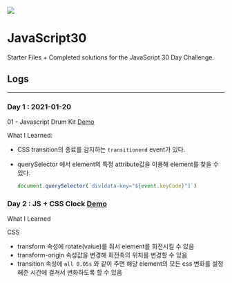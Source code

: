 ﻿![](https://javascript30.com/images/JS3-social-share.png)

# JavaScript30

Starter Files + Completed solutions for the JavaScript 30 Day Challenge.

## Logs

----

### Day 1 : 2021-01-20

01 - Javascript Drum Kit [Demo](https://bbumjun.github.io/Javascript30/01%20-%20JavaScript%20Drum%20Kit/)

What I Learned:

- CSS transition의 종료를 감지하는 `transitionend` event가 있다.

- querySelector 에서 element의 특정 attribute값을 이용해 element를 찾을 수 있다. 

  ```javascript
  document.querySelector(`div[data-key="${event.keyCode}"]`)
  ```

### Day 2 : JS + CSS Clock [Demo](https://bbumjun.github.io/Javascript30/02%20-%20JS%20and%20CSS%20Clock/)

What I Learned

CSS

- transform 속성에 rotate(value)를 줘서 element를 회전시킬 수 있음
- transform-origin 속성값을 변경해 회전축의 위치를 변경할 수 있음
- transition 속성에 `all 0.05s` 와 같이 주면 해당 element의 모든 css 변화를 설정해준 시간에 걸쳐서 변화하도록 할 수 있음



